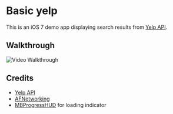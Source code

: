 Basic yelp
======


This is an iOS 7 demo app displaying search results from [Yelp API](http://www.yelp.com/developers/documentation). 

Walkthrough
------------
![Video Walkthrough](anime.gif)

Credits
---------
* [Yelp API](http://www.yelp.com/developers/documentation)
* [AFNetworking](https://github.com/AFNetworking/AFNetworking)
* [MBProgressHUD](https://github.com/matej/MBProgressHUD) for loading indicator
